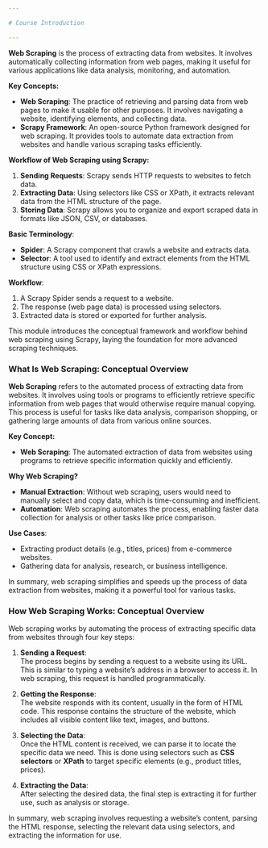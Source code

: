 ```yaml
---

# Course Introduction

---
```



**Web Scraping** is the process of extracting data from websites. It involves automatically collecting information from web pages, making it useful for various applications like data analysis, monitoring, and automation. 

**Key Concepts:**
- **Web Scraping**: The practice of retrieving and parsing data from web pages to make it usable for other purposes. It involves navigating a website, identifying elements, and collecting data.
- **Scrapy Framework**: An open-source Python framework designed for web scraping. It provides tools to automate data extraction from websites and handle various scraping tasks efficiently.
  
**Workflow of Web Scraping using Scrapy:**
1. **Sending Requests**: Scrapy sends HTTP requests to websites to fetch data.
2. **Extracting Data**: Using selectors like CSS or XPath, it extracts relevant data from the HTML structure of the page.
3. **Storing Data**: Scrapy allows you to organize and export scraped data in formats like JSON, CSV, or databases.

**Basic Terminology**:
- **Spider**: A Scrapy component that crawls a website and extracts data.
- **Selector**: A tool used to identify and extract elements from the HTML structure using CSS or XPath expressions.

**Workflow**:
1. A Scrapy Spider sends a request to a website.
2. The response (web page data) is processed using selectors.
3. Extracted data is stored or exported for further analysis.

This module introduces the conceptual framework and workflow behind web scraping using Scrapy, laying the foundation for more advanced scraping techniques.

### What Is Web Scraping: Conceptual Overview

**Web Scraping** refers to the automated process of extracting data from websites. It involves using tools or programs to efficiently retrieve specific information from web pages that would otherwise require manual copying. This process is useful for tasks like data analysis, comparison shopping, or gathering large amounts of data from various online sources.

**Key Concept:**
- **Web Scraping**: The automated extraction of data from websites using programs to retrieve specific information quickly and efficiently.

**Why Web Scraping?**
- **Manual Extraction**: Without web scraping, users would need to manually select and copy data, which is time-consuming and inefficient.
- **Automation**: Web scraping automates the process, enabling faster data collection for analysis or other tasks like price comparison.

**Use Cases**:
- Extracting product details (e.g., titles, prices) from e-commerce websites.
- Gathering data for analysis, research, or business intelligence.

In summary, web scraping simplifies and speeds up the process of data extraction from websites, making it a powerful tool for various tasks.


### How Web Scraping Works: Conceptual Overview

Web scraping works by automating the process of extracting specific data from websites through four key steps:

1. **Sending a Request**:  
   The process begins by sending a request to a website using its URL. This is similar to typing a website’s address in a browser to access it. In web scraping, this request is handled programmatically.

2. **Getting the Response**:  
   The website responds with its content, usually in the form of HTML code. This response contains the structure of the website, which includes all visible content like text, images, and buttons.

3. **Selecting the Data**:  
   Once the HTML content is received, we can parse it to locate the specific data we need. This is done using selectors such as **CSS selectors** or **XPath** to target specific elements (e.g., product titles, prices).

4. **Extracting the Data**:  
   After selecting the desired data, the final step is extracting it for further use, such as analysis or storage.

In summary, web scraping involves requesting a website’s content, parsing the HTML response, selecting the relevant data using selectors, and extracting the information for use.


